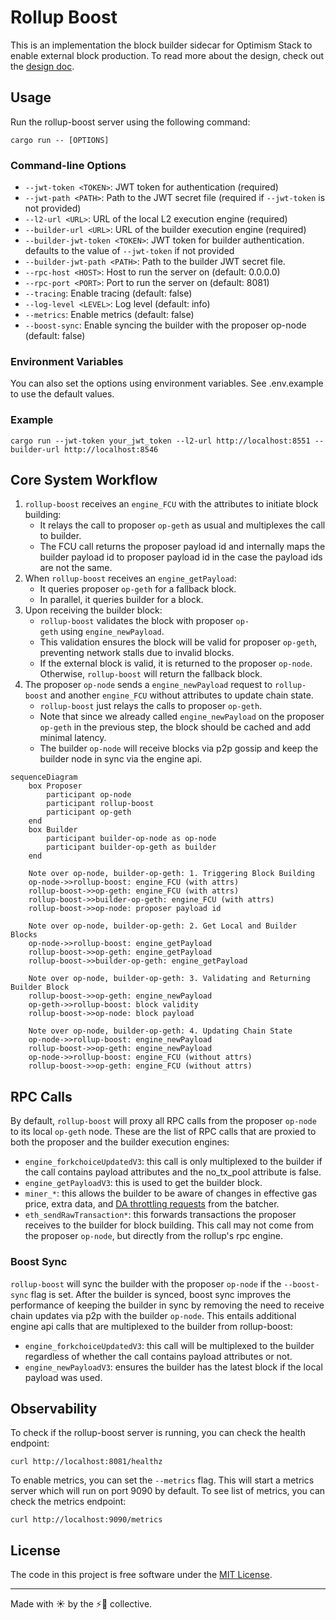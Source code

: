 # Rollup Boost

This is an implementation the block builder sidecar for Optimism Stack to enable external block production. To read more about the design, check out the [design doc](https://github.com/ethereum-optimism/design-docs/blob/main/protocol/external-block-production.md).

## Usage

Run the rollup-boost server using the following command:

```
cargo run -- [OPTIONS]
```

### Command-line Options

- `--jwt-token <TOKEN>`: JWT token for authentication (required)
- `--jwt-path <PATH>`: Path to the JWT secret file (required if `--jwt-token` is not provided)
- `--l2-url <URL>`: URL of the local L2 execution engine (required)
- `--builder-url <URL>`: URL of the builder execution engine (required)
- `--builder-jwt-token <TOKEN>`: JWT token for builder authentication. defaults to the value of `--jwt-token` if not provided
- `--builder-jwt-path <PATH>`: Path to the builder JWT secret file.
- `--rpc-host <HOST>`: Host to run the server on (default: 0.0.0.0)
- `--rpc-port <PORT>`: Port to run the server on (default: 8081)
- `--tracing`: Enable tracing (default: false)
- `--log-level <LEVEL>`: Log level (default: info)
- `--metrics`: Enable metrics (default: false)
- `--boost-sync`: Enable syncing the builder with the proposer op-node (default: false)

### Environment Variables

You can also set the options using environment variables. See .env.example to use the default values.

### Example

```
cargo run --jwt-token your_jwt_token --l2-url http://localhost:8551 --builder-url http://localhost:8546
```

## Core System Workflow

1. `rollup-boost` receives an `engine_FCU` with the attributes to initiate block building:
    - It relays the call to proposer `op-geth` as usual and multiplexes the call to builder.
    - The FCU call returns the proposer payload id and internally maps the builder payload id to proposer payload id in the case the payload ids are not the same.
2. When `rollup-boost` receives an `engine_getPayload`:
    - It queries proposer `op-geth` for a fallback block.
    - In parallel, it queries builder for a block.
3. Upon receiving the builder block:
    - `rollup-boost` validates the block with proposer `op-geth` using `engine_newPayload`.
    - This validation ensures the block will be valid for proposer `op-geth`, preventing network stalls due to invalid blocks.
    - If the external block is valid, it is returned to the proposer `op-node`. Otherwise, `rollup-boost` will return the fallback block.
4. The proposer `op-node` sends a `engine_newPayload` request to `rollup-boost` and another `engine_FCU` without attributes to update chain state.
    - `rollup-boost` just relays the calls to proposer `op-geth`.
    - Note that since we already called `engine_newPayload` on the proposer `op-geth` in the previous step, the block should be cached and add minimal latency.
    - The builder `op-node` will receive blocks via p2p gossip and keep the builder node in sync via the engine api.

```mermaid
sequenceDiagram
    box Proposer
        participant op-node
        participant rollup-boost
        participant op-geth
    end
    box Builder
        participant builder-op-node as op-node
        participant builder-op-geth as builder
    end

    Note over op-node, builder-op-geth: 1. Triggering Block Building
    op-node->>rollup-boost: engine_FCU (with attrs)
    rollup-boost->>op-geth: engine_FCU (with attrs)
    rollup-boost->>builder-op-geth: engine_FCU (with attrs)
    rollup-boost->>op-node: proposer payload id

    Note over op-node, builder-op-geth: 2. Get Local and Builder Blocks
    op-node->>rollup-boost: engine_getPayload 
    rollup-boost->>op-geth: engine_getPayload
    rollup-boost->>builder-op-geth: engine_getPayload

    Note over op-node, builder-op-geth: 3. Validating and Returning Builder Block
    rollup-boost->>op-geth: engine_newPayload
    op-geth->>rollup-boost: block validity
    rollup-boost->>op-node: block payload

    Note over op-node, builder-op-geth: 4. Updating Chain State
    op-node->>rollup-boost: engine_newPayload
    rollup-boost->>op-geth: engine_newPayload
    op-node->>rollup-boost: engine_FCU (without attrs)
    rollup-boost->>op-geth: engine_FCU (without attrs)
```

## RPC Calls

By default, `rollup-boost` will proxy all RPC calls from the proposer `op-node` to its local `op-geth` node. These are the list of RPC calls that are proxied to both the proposer and the builder execution engines:

- `engine_forkchoiceUpdatedV3`: this call is only multiplexed to the builder if the call contains payload attributes and the no_tx_pool attribute is false.
- `engine_getPayloadV3`: this is used to get the builder block.
- `miner_*`: this allows the builder to be aware of changes in effective gas price, extra data, and [DA throttling requests](https://docs.optimism.io/builders/chain-operators/configuration/batcher) from the batcher.
- `eth_sendRawTransaction*`: this forwards transactions the proposer receives to the builder for block building. This call may not come from the proposer `op-node`, but directly from the rollup's rpc engine.

### Boost Sync

`rollup-boost` will sync the builder with the proposer `op-node` if the `--boost-sync` flag is set. After the builder is synced, boost sync improves the performance of keeping the builder in sync by removing the need to receive chain updates via p2p with the builder `op-node`. This entails additional engine api calls that are multiplexed to the builder from rollup-boost:

- `engine_forkchoiceUpdatedV3`: this call will be multiplexed to the builder regardless of whether the call contains payload attributes or not.
- `engine_newPayloadV3`: ensures the builder has the latest block if the local payload was used.

## Observability

To check if the rollup-boost server is running, you can check the health endpoint:

```
curl http://localhost:8081/healthz
```

To enable metrics, you can set the `--metrics` flag. This will start a metrics server which will run on port 9090 by default. To see list of metrics, you can check the metrics endpoint:

```
curl http://localhost:9090/metrics
```

## License
The code in this project is free software under the [MIT License](/LICENSE).

---

Made with ☀️ by the ⚡🤖 collective.
